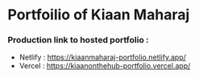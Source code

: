# Portfoilio of Kiaan Maharaj

### Production link to hosted portfolio :
- Netlify : https://kiaanmaharaj-portfolio.netlify.app/  
- Vercel : https://kiaanonthehub-portfolio.vercel.app/

